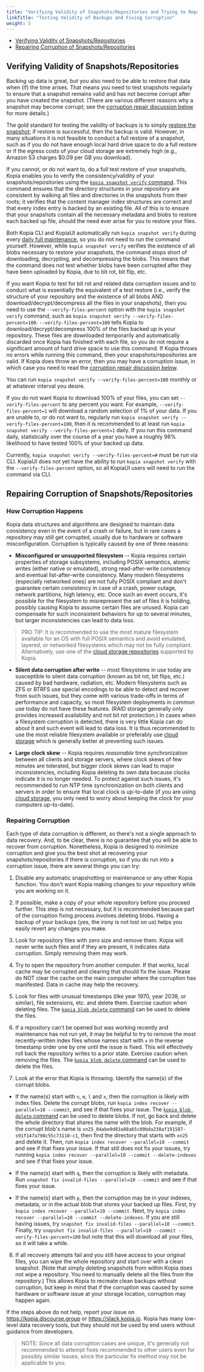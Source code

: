 ```yaml
---
title: "Verifying Validity of Snapshots/Repositories and Trying to Repair Any Corruption"
linkTitle: "Testing Validity of Backups and Fixing Corruption"
weight: 5
---
```


* [Verifying Validity of Snapshots/Repositories](#verifying-validity-of-snapshotsrepositories)
* [Repairing Corruption of Snapshots/Repositories](#repairing-corruption-of-snapshotsrepositories)

## Verifying Validity of Snapshots/Repositories

Backing up data is great, but you also need to be able to restore that data when (if) the time arises. That means you need to test snapshots regularly to ensure that a snapshot remains valid and has not become corrupt after you have created the snapshot. (There are various different reasons why a snapshot may become corrupt; see the [corruption repair discussion below](#repairing-corruption-of-snapshotsrepositories) for more details.)

The gold standard for testing the validity of backups is to simply [restore the snapshot](../../getting-started/); if restore is successful, then the backup is valid. However, in many situations it is not feasible to conduct a full restore of a snapshot, such as if you do not have enough local hard drive space to do a full restore or if the egress costs of your cloud storage are extremely high (e.g., Amazon S3 charges $0.09 per GB you download). 

If you cannot, or do not want to, do a full test restore of your snapshots, Kopia enables you to verify the consistency/validity of your snapshots/repositories using the [`kopia snapshot verify` command](../../reference/command-line/common/snapshot-verify/). This command ensures that the directory structures in your repository are consistent by walking all files and directories in the snapshots from their roots; it verifies that the content manager index structures are correct and that every index entry is backed by an existing file. All of this is to ensure that your snapshots contain all the necessary metadata and blobs to restore each backed up file, should the need ever arise for you to restore your files.

Both Kopia CLI and KopiaUI automatically run `kopia snapshot verify` during every [daily full maintenance](../maintenance/), so you do not need to run the command yourself. However, while `kopia snapshot verify` verifies the existence of all blobs necessary to restore your snapshots, the command stops short of downloading, decrypting, and decompressing the blobs. This means that the command does not test whether blobs have been corrupted after they have been uploaded by Kopia, due to bit rot, bit flip, etc. 

If you want Kopia to test for bit rot and related data corruption issues and to conduct what is essentially the equivalent of a test restore (i.e., verify the structure of your repository and the existence of all blobs AND download/decrypt/decompress all the files in your snapshots), then you need to use the `--verify-files-percent` option with the `kopia snapshot verify` command, such as `kopia snapshot verify --verify-files-percent=100`. `--verify-files-percent=100` tells Kopia to download/decrypt/decompress 100% of the files backed up in your repository. These files are downloaded temporarily and automatically discarded once Kopia has finished with each file, so you do not require a significant amount of hard drive space to use this command. If Kopia throws no errors while running this command, then your snapshots/repositories are valid. If Kopia does throw an error, then you may have a corruption issue, in which case you need to read the [corruption repair discussion below](#repairing-corruption-of-snapshotsrepositories).

You can run `kopia snapshot verify --verify-files-percent=100` monthly or at whatever interval you desire. 

If you do not want Kopia to download 100% of your files, you can set `--verify-files-percent` to any percent you want. For example, `--verify-files-percent=1` will download a random selection of 1% of your data. If you are unable to, or do not want to, regularly run `kopia snapshot verify --verify-files-percent=100`, then it is recommended to at least run `kopia snapshot verify --verify-files-percent=1` daily. If you run this command daily, statistically over the course of a year you have a roughly 98% likelihood to have tested 100% of your backed up data. 

Currently, `kopia snapshot verify --verify-files-percent=#` must be run via CLI. KopiaUI does not yet have the ability to run `kopia snapshot verify` with the `--verify-files-percent` option, so all KopiaUI users will need to run the command via CLI.

## Repairing Corruption of Snapshots/Repositories

### How Corruption Happens

Kopia data structures and algorithms are designed to maintain data consistency even in the event of a crash or failure, but in rare cases a repository may still get corrupted, usually due to hardware or software misconfiguration. Corruption is typically caused by one of three reasons:

* **Misconfigured or unsupported filesystem** -- Kopia requires certain properties of storage subsystems, including POSIX semantics, atomic writes (either native or emulated), strong read-after-write consistency and eventual list-after-write consistency. Many modern filesystems (especially networked ones) are not fully POSIX compliant and don't guarantee certain consistency in case of a crash, power outage, network partitions, high latency, etc. Once such an event occurs, it's possible for the filesystem to misrepresent the set of files it is holding, possibly causing Kopia to assume certain files are unused. Kopia can compensate for such inconsistent behaviors for up to several minutes, but larger inconsistencies can lead to data loss.

> PRO TIP: It is recommended to use the most mature filesystem available for an OS with full POSIX semantics and avoid emulated, layered, or networked filesystems which may not be fully compliant. Alternatively, use one of the [cloud storage repositories](../../repositories/) supported by Kopia.

* **Silent data corruption after write** -- most filesystems in use today are susceptible to silent data corruption (known as bit rot, bit flips, etc.) caused by bad hardware, radiation, etc. Modern filesystems such as ZFS or BTRFS use special encodings to be able to detect and recover from such issues, but they come with various trade-offs in terms of performance and capacity, so most filesystem deployments in common use today do not have these features. (RAID storage generally only provides increased availability and not bit rot protection.) In cases when a filesystem corruption is detected, there is very little Kopia can do about it and such event will lead to data loss. It is thus recommended to use the most reliable filesystem available or preferably use [cloud storage](../../repositories/) which is generally better at preventing such issues.

* **Large clock skew** -- Kopia requires _reasonable_ time synchronization between all clients and storage servers, where clock skews of few minutes are tolerated, but bigger clock skews can lead to major inconsistencies, including Kopia deleting its own data because clocks indicate it is no longer needed. To protect against such issues, it's recommended to run NTP time synchronization on both clients and servers in order to ensure that local clock is up-to-date (if you are using [cloud storage](../../repositories/), you only need to worry about keeping the clock for your computers up-to-date).

### Repairing Corruption

Each type of data corruption is different, so there's not a single approach to data recovery. And, to be clear, there is no guarantee that you will be able to recover from corruption. Nonetheless, Kopia is designed to minimize corruption and give you the best shot at recovering your snapshots/repositories if there is corruption, so if you do run into a corruption issue, there are several things you can try:

1. Disable any automatic snapshotting or maintenance or any other Kopia function. You don't want Kopia making changes to your repository while you are working on it.

2. If possible, make a copy of your whole repository before you proceed further. This step is not necessary, but it is recommended because part of the corruption fixing process involves deleting blobs. Having a backup of your backups (yes, the irony is not lost on us) helps you easily revert any changes you make. 

3. Look for repository files with zero size and remove them. Kopia will never write such files and if they are present, it indicates data corruption. Simply removing them may work.

4. Try to open the repository from another computer. If that works, local cache may be corrupted and clearing that should fix the issue. Please do NOT clear the cache on the main computer where the corruption has manifested. Data in cache may help the recovery.

5. Look for files with unusual timestamps (like year 1970, year 2038, or similar), file extensions, etc. and delete them. Exercise caution when deleting files. The [`kopia blob delete` command](../../reference/command-line/advanced/blob-delete/) can be used to delete the files.

6. If a repository can't be opened but was working recently and maintenance has not run yet, it may be helpful to try to remove the most recently-written index files whose names start with `x` in the reverse timestamp order one by one until the issue is fixed. This will effectively roll back the repository writes to a prior state. Exercise caution when removing the files. The [`kopia blob delete` command](../../reference/command-line/advanced/blob-delete/) can be used to delete the files.

7. Look at the error that Kopia is throwing. Identify the name(s) of the corrupt blobs. 

  * If the name(s) start with `n`, `m`, `l` and `x`, then the corruption is likely with index files. Delete the corrupt blobs, run `kopia index recover --parallel=10 --commit`, and see if that fixes your issue. The [`kopia blob delete` command](../../reference/command-line/advanced/blob-delete/) can be used to delete blobs. If not, go back and delete the whole directory that shares the name with the blob. For example, if the corrupt blob's name is `xn25_04abe9d83a08a65c09bda238af191587-s91f147a798c55c73110-c1`, then find the directory that starts with `xn25` and delete it. Then, run `kopia index recover --parallel=10 --commit` and see if that fixes your issue. If that still does not fix your issues, try running `kopia index recover --parallel=10 --commit --delete-indexes` and see if that fixes your issue.

  * If the name(s) start with `q`, then the corruption is likely with metadata. Run `snapshot fix invalid-files --parallel=10 --commit` and see if that fixes your issue.

  * If the name(s) start with `p`, then the corruption may be in your indexes, metadata, or in the actual blob that stores your backed up files. First, try `kopia index recover --parallel=10 --commit`. Next, try `kopia index recover --parallel=10 --commit --delete-indexes`. If you are still having issues, try `snapshot fix invalid-files --parallel=10 --commit`. Finally, try `snapshot fix invalid-files --parallel=10 --commit --verify-files-percent=100` but note that this will download all your files, so it will take a while.
  
8. If all recovery attempts fail and you still have access to your original files, you can wipe the whole repository and start over with a clean snapshot. (Note that simply deleting snapshots from within Kopia does not wipe a repository. You need to manually delete all the files from the repository.) This allows Kopia to recreate clean backups without corruption, but keep in mind that if the corruption was caused by some hardware or software issue at your storage location, corruption may happen again.
  
If the steps above do not help, report your issue on https://kopia.discourse.group or https://slack.kopia.io. Kopia has many low-level data recovery tools, but they should not be used by end users without guidance from developers.

> NOTE: Since all data corruption cases are unique, it's generally not recommended to attempt fixes recommended to other users even for possibly similar issues, since the particular fix method may not be applicable to you.

